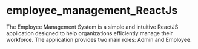 # employee_management_ReactJs
The Employee Management System is a simple and intuitive ReactJS application designed to help organizations efficiently manage their workforce. The application provides two main roles: Admin and Employee.
